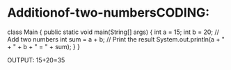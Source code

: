 # Additionof-two-numbersCODING:

class Main {
    public static void main(String[] args) {
        int a = 15;
        int b = 20;
        // Add two numbers
        int sum = a + b;
        // Print the result
        System.out.println(a + " + " + b + " = " + sum);
    }
}


OUTPUT:
15+20=35

